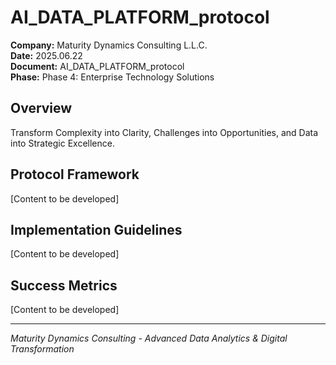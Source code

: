 ﻿# AI_DATA_PLATFORM_protocol

**Company:** Maturity Dynamics Consulting L.L.C.  
**Date:** 2025.06.22  
**Document:** AI_DATA_PLATFORM_protocol  
**Phase:** Phase 4: Enterprise Technology Solutions  

## Overview
Transform Complexity into Clarity, Challenges into Opportunities, and Data into Strategic Excellence.

## Protocol Framework
[Content to be developed]

## Implementation Guidelines
[Content to be developed]

## Success Metrics
[Content to be developed]

---
*Maturity Dynamics Consulting - Advanced Data Analytics & Digital Transformation*
